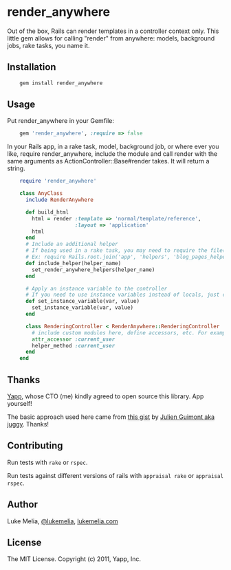 render_anywhere
====================

Out of the box, Rails can render templates in a controller context only. This little gem allows for calling "render" from anywhere: models, background jobs, rake tasks, you name it.

Installation
------------------

```bash
    gem install render_anywhere
```

Usage
--------------------

Put render_anywhere in your Gemfile: 

```ruby
    gem 'render_anywhere', :require => false
```

In your Rails app, in a rake task, model, background job, or where ever you like, require render_anywhere, include the module and call render with the same arguments as ActionController::Base#render takes. It will return a string.

```ruby
    require 'render_anywhere'

    class AnyClass
      include RenderAnywhere

      def build_html
        html = render :template => 'normal/template/reference',
                      :layout => 'application'
        html
      end
      # Include an additional helper
      # If being used in a rake task, you may need to require the file(s)
      # Ex: require Rails.root.join('app', 'helpers', 'blog_pages_helper')
      def include_helper(helper_name)
        set_render_anywhere_helpers(helper_name)
      end

      # Apply an instance variable to the controller
      # If you need to use instance variables instead of locals, just call this method as many times as you need.
      def set_instance_variable(var, value)
        set_instance_variable(var, value)
      end

      class RenderingController < RenderAnywhere::RenderingController
        # include custom modules here, define accessors, etc. For example:
        attr_accessor :current_user
        helper_method :current_user
      end
    end
```

Thanks
--------------------

[Yapp](http://yapp.us), whose CTO (me) kindly agreed to open source this library. App yourself!

The basic approach used here came from [this gist](https://gist.github.com/977181) by [Julien Guimont aka juggy](https://github.com/juggy). Thanks!

Contributing
--------------------

Run tests with `rake` or `rspec`.

Run tests against different versions of rails with `appraisal rake` or `appraisal rspec`.

Author
--------------------

Luke Melia, [@lukemelia](https://twitter.com/lukemelia), [lukemelia.com](http://lukemelia.com)

License
--------------------

The MIT License. Copyright (c) 2011, Yapp, Inc.
